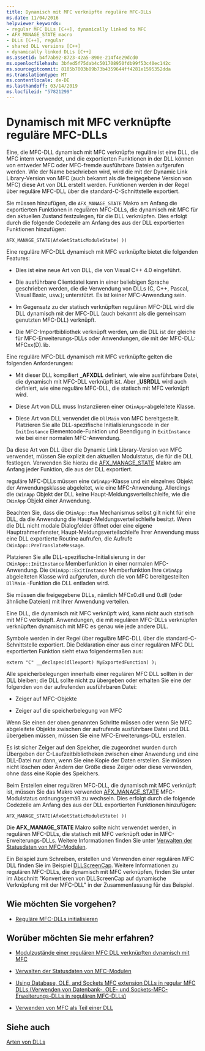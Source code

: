 ```yaml
---
title: Dynamisch mit MFC verknüpfte reguläre MFC-DLLs
ms.date: 11/04/2016
helpviewer_keywords:
- regular MFC DLLs [C++], dynamically linked to MFC
- AFX_MANAGE_STATE macro
- DLLs [C++], regular
- shared DLL versions [C++]
- dynamically linked DLLs [C++]
ms.assetid: b4f7ab92-8723-42a5-890e-214f4e29dcd0
ms.openlocfilehash: 3bfed5f75dab4c501708950fdb99f53c40ec142c
ms.sourcegitcommit: 8105b7003b89b73b4359644ff4281e1595352dda
ms.translationtype: MT
ms.contentlocale: de-DE
ms.lasthandoff: 03/14/2019
ms.locfileid: "57821299"
---
```

# <a name="regular-mfc-dlls-dynamically-linked-to-mfc"></a>Dynamisch mit MFC verknüpfte reguläre MFC-DLLs

Eine, die MFC-DLL dynamisch mit MFC verknüpfte reguläre ist eine DLL, die MFC intern verwendet, und die exportierten Funktionen in der DLL können von entweder MFC oder MFC-fremde ausführbare Dateien aufgerufen werden. Wie der Name beschrieben wird, wird die mit der Dynamic Link Library-Version von MFC (auch bekannt als die freigegebene Version von MFC) diese Art von DLL erstellt werden. Funktionen werden in der Regel über reguläre MFC-DLL über die standard-C-Schnittstelle exportiert.

Sie müssen hinzufügen, die `AFX_MANAGE_STATE` Makro am Anfang die exportierten Funktionen in regulären MFC-DLLs, die dynamisch mit MFC für den aktuellen Zustand festzulegen, für die DLL verknüpfen. Dies erfolgt durch die folgende Codezeile am Anfang des aus der DLL exportierten Funktionen hinzufügen:

```
AFX_MANAGE_STATE(AfxGetStaticModuleState( ))
```

Eine reguläre MFC-DLL dynamisch mit MFC verknüpfte bietet die folgenden Features:

- Dies ist eine neue Art von DLL, die von Visual C++ 4.0 eingeführt.

- Die ausführbare Clientdatei kann in einer beliebigen Sprache geschrieben werden, die die Verwendung von DLLs (C, C++, Pascal, Visual Basic, usw.); unterstützt. Es ist keiner MFC-Anwendung sein.

- Im Gegensatz zu der statisch verknüpften regulären MFC-DLL wird die DLL dynamisch mit der MFC-DLL (auch bekannt als die gemeinsam genutzten MFC-DLL) verknüpft.

- Die MFC-Importbibliothek verknüpft werden, um die DLL ist der gleiche für MFC-Erweiterungs-DLLs oder Anwendungen, die mit der MFC-DLL: MFCxx(D).lib.

Eine reguläre MFC-DLL dynamisch mit MFC verknüpfte gelten die folgenden Anforderungen:

- Mit dieser DLL kompiliert **_AFXDLL** definiert, wie eine ausführbare Datei, die dynamisch mit MFC-DLL verknüpft ist. Aber **_USRDLL** wird auch definiert, wie eine reguläre MFC-DLL, die statisch mit MFC verknüpft wird.

- Diese Art von DLL muss Instanziieren einer `CWinApp`-abgeleitete Klasse.

- Diese Art von DLL verwendet die `DllMain` von MFC bereitgestellt. Platzieren Sie alle DLL-spezifische Initialisierungscode in der `InitInstance` Elementcode-Funktion und Beendigung in `ExitInstance` wie bei einer normalen MFC-Anwendung.

Da diese Art von DLL über die Dynamic Link Library-Version von MFC verwendet, müssen Sie explizit den aktuellen Modulstatus, die für die DLL festlegen. Verwenden Sie hierzu die [AFX_MANAGE_STATE](../mfc/reference/extension-dll-macros.md#afx_manage_state) Makro am Anfang jeder Funktion, die aus der DLL exportiert.

reguläre MFC-DLLs müssen eine `CWinApp`-Klasse und ein einzelnes Objekt der Anwendungsklasse abgeleitet, wie eine MFC-Anwendung. Allerdings die `CWinApp` Objekt der DLL keine Haupt-Meldungsverteilschleife, wie die `CWinApp` Objekt einer Anwendung.

Beachten Sie, dass die `CWinApp::Run` Mechanismus selbst gilt nicht für eine DLL, da die Anwendung die Haupt-Meldungsverteilschleife besitzt. Wenn die DLL nicht modale Dialogfelder öffnet oder eine eigene Hauptrahmenfenster, Haupt-Meldungsverteilschleife Ihrer Anwendung muss eine DLL exportierte Routine aufrufen, die Aufrufe `CWinApp::PreTranslateMessage`.

Platzieren Sie alle DLL-spezifische-Initialisierung in der `CWinApp::InitInstance` Memberfunktion in einer normalen MFC-Anwendung. Die `CWinApp::ExitInstance` Memberfunktion Ihre `CWinApp` abgeleiteten Klasse wird aufgerufen, durch die von MFC bereitgestellten `DllMain` -Funktion die DLL entladen wird.

Sie müssen die freigegebene DLLs, nämlich MFCx0.dll und 0.dll (oder ähnliche Dateien) mit Ihrer Anwendung verteilen.

Eine DLL, die dynamisch mit MFC verknüpft wird, kann nicht auch statisch mit MFC verknüpft. Anwendungen, die mit regulären MFC-DLLs verknüpfen verknüpften dynamisch mit MFC es genau wie jede andere DLL.

Symbole werden in der Regel über reguläre MFC-DLL über die standard-C-Schnittstelle exportiert. Die Deklaration einer aus einer regulären MFC DLL exportierten Funktion sieht etwa folgendermaßen aus:

```
extern "C" __declspec(dllexport) MyExportedFunction( );
```

Alle speicherbelegungen innerhalb einer regulären MFC DLL sollten in der DLL bleiben; die DLL sollte nicht zu übergeben oder erhalten Sie eine der folgenden von der aufrufenden ausführbaren Datei:

- Zeiger auf MFC-Objekte

- Zeiger auf die speicherbelegung von MFC

Wenn Sie einen der oben genannten Schritte müssen oder wenn Sie MFC abgeleitete Objekte zwischen der aufrufende ausführbare Datei und DLL übergeben müssen, müssen Sie eine MFC-Erweiterungs-DLL erstellen.

Es ist sicher Zeiger auf den Speicher, die zugeordnet wurden durch Übergeben der C-Laufzeitbibliotheken zwischen einer Anwendung und eine DLL-Datei nur dann, wenn Sie eine Kopie der Daten erstellen. Sie müssen nicht löschen oder Ändern der Größe diese Zeiger oder diese verwenden, ohne dass eine Kopie des Speichers.

Beim Erstellen einer regulären MFC-DLL, die dynamisch mit MFC verknüpft ist, müssen Sie das Makro verwenden [AFX_MANAGE_STATE](../mfc/reference/extension-dll-macros.md#afx_manage_state) MFC-Modulstatus ordnungsgemäß zu wechseln. Dies erfolgt durch die folgende Codezeile am Anfang des aus der DLL exportierten Funktionen hinzufügen:

```
AFX_MANAGE_STATE(AfxGetStaticModuleState( ))
```

Die **AFX_MANAGE_STATE** Makro sollte nicht verwendet werden, in regulären MFC-DLLs, die statisch mit MFC verknüpft oder in MFC-Erweiterungs-DLLs. Weitere Informationen finden Sie unter [Verwalten der Statusdaten von MFC-Modulen](../mfc/managing-the-state-data-of-mfc-modules.md).

Ein Beispiel zum Schreiben, erstellen und Verwenden einer regulären MFC DLL finden Sie im Beispiel [DLLScreenCap](https://github.com/Microsoft/VCSamples/tree/master/VC2010Samples/MFC/advanced/DllScreenCap). Weitere Informationen zu regulären MFC-DLLs, die dynamisch mit MFC verknüpfen, finden Sie unter im Abschnitt "Konvertieren von DLLScreenCap auf dynamische Verknüpfung mit der MFC-DLL" in der Zusammenfassung für das Beispiel.

## <a name="what-do-you-want-to-do"></a>Wie möchten Sie vorgehen?

- [Reguläre MFC-DLLs initialisieren](run-time-library-behavior.md#initializing-regular-dlls)

## <a name="what-do-you-want-to-know-more-about"></a>Worüber möchten Sie mehr erfahren?

- [Modulzustände einer regulären MFC DLL verknüpften dynamisch mit MFC](module-states-of-a-regular-dll-dynamically-linked-to-mfc.md)

- [Verwalten der Statusdaten von MFC-Modulen](../mfc/managing-the-state-data-of-mfc-modules.md)

- [Using Database, OLE, and Sockets MFC extension DLLs in regular MFC DLLs (Verwenden von Datenbank-, OLE- und Sockets-MFC-Erweiterungs-DLLs in regulären MFC-DLLs)](using-database-ole-and-sockets-extension-dlls-in-regular-dlls.md)

- [Verwenden von MFC als Teil einer DLL](../mfc/tn011-using-mfc-as-part-of-a-dll.md)

## <a name="see-also"></a>Siehe auch

[Arten von DLLs](kinds-of-dlls.md)
